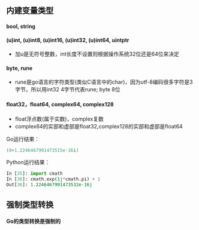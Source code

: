## 内建变量类型

#### bool, string

#### (u)int, (u)int8, (u)int16, (u)int32, (u)int64, uintptr  
- 加u是无符号整数，int长度不设置则根据操作系统32位还是64位来决定

#### byte, rune    
- rune是go语言的字符类型(类似C语言中的char)，因为utf-8编码很多字符是3字节，所以用int32 4字节代表rune; byte 8位 

#### float32，float64, complex64, complex128
- float浮点数(属于实数)，complex复数
- complex64的实部和虚部是float32,complex128的实部和虚部是float64

Go运行结果：
```go
(0+1.2246467991473515e-16i)
```

Python运行结果：
```python
In [35]: import cmath
In [36]: cmath.exp(1j*cmath.pi) + 1
Out[36]: 1.2246467991473532e-16j
```

## 强制类型转换
#### Go的类型转换是强制的